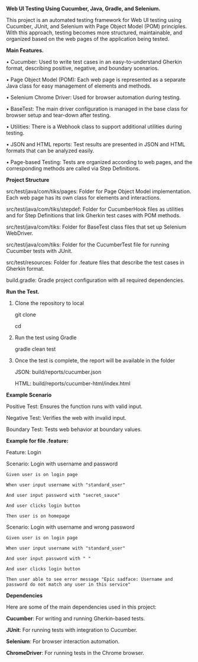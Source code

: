 **Web UI Testing Using Cucumber, Java, Gradle, and Selenium.**

This project is an automated testing framework for Web UI testing using Cucumber, JUnit, and Selenium with Page Object Model (POM) principles. 
With this approach, testing becomes more structured, maintainable, and organized based on the web pages of the application being tested.


**Main Features.**

• Cucumber: Used to write test cases in an easy-to-understand Gherkin format, describing positive, negative, and boundary scenarios.

• Page Object Model (POM): Each web page is represented as a separate Java class for easy management of elements and methods.

• Selenium Chrome Driver: Used for browser automation during testing.

• BaseTest: The main driver configuration is managed in the base class for browser setup and tear-down after testing.

• Utilities: There is a Webhook class to support additional utilities during testing.

• JSON and HTML reports: Test results are presented in JSON and HTML formats that can be analyzed easily.

• Page-based Testing: Tests are organized according to web pages, and the corresponding methods are called via Step Definitions.


**Project Structure**

src/test/java/com/tiks/pages: Folder for Page Object Model implementation. Each web page has its own class for elements and interactions.

src/test/java/com/tiks/stepdef: Folder for CucumberHook files as utilities and for Step Definitions that link Gherkin test cases with POM methods.

src/test/java/com/tiks: Folder for BaseTest class files that set up Selenium WebDriver.

src/test/java/com/tiks: Folder for the CucumberTest file for running Cucumber tests with JUnit.

src/test/resources: Folder for .feature files that describe the test cases in Gherkin format.

build.gradle: Gradle project configuration with all required dependencies.

**Run the Test.**

1. Clone the repository to local
   
    git clone <repository-url>
    
    cd <repository-name>
    
2. Run the test using Gradle
   
    gradle clean test
   
3. Once the test is complete, the report will be available in the folder
   
    JSON: build/reports/cucumber.json
   
    HTML: build/reports/cucumber-html/index.html
   

**Example Scenario**

Positive Test: Ensures the function runs with valid input.

Negative Test: Verifies the web with invalid input.

Boundary Test: Tests web behavior at boundary values.


**Example for file .feature:**

Feature: Login 

Scenario: Login with username and password

    Given user is on login page
    
    When user input username with "standard_user"
    
    And user input password with "secret_sauce"
    
    And user clicks login button
    
    Then user is on homepage  
    
Scenario: Login with username and wrong password

    Given user is on login page
    
    When user input username with "standard_user"
    
    And user input password with " "
    
    And user clicks login button
    
    Then user able to see error message "Epic sadface: Username and password do not match any user in this service" 
    
    
**Dependencies**

Here are some of the main dependencies used in this project:

**Cucumber**: For writing and running Gherkin-based tests.

**JUnit**: For running tests with integration to Cucumber.

**Selenium**: For browser interaction automation.

**ChromeDriver**: For running tests in the Chrome browser.

